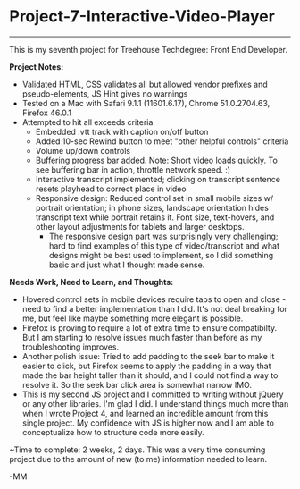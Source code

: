 # Project-7-Interactive-Video-Player
----
This is my seventh project for Treehouse Techdegree: Front End Developer.

**Project Notes:**
* Validated HTML, CSS validates all but allowed vendor prefixes and pseudo-elements, JS Hint gives no warnings
* Tested on a Mac with Safari 9.1.1 (11601.6.17), Chrome 51.0.2704.63, Firefox 46.0.1
* Attempted to hit all exceeds criteria
  * Embedded .vtt track with caption on/off button
  * Added 10-sec Rewind button to meet "other helpful controls" criteria
  * Volume up/down controls
  * Buffering progress bar added. Note: Short video loads quickly. To see buffering bar in action, throttle network speed. :)
  * Interactive transcript implemented; clicking on transcript sentence resets playhead to correct place in video
  * Responsive design: Reduced control set in small mobile sizes w/ portrait orientation; in phone sizes, landscape orientation hides 
    transcript text while portrait retains it. Font size, text-hovers, and other layout adjustments for tablets and larger desktops.
    * The responsive design part was surprisingly very challenging; hard to find examples of this type of video/transcript and what
      designs might be best used to implement, so I did something basic and just what I thought made sense.

**Needs Work, Need to Learn, and Thoughts:**
* Hovered control sets in mobile devices require taps to open and close - need to find a better implementation than I did. It's 
  not deal breaking for me, but feel like maybe something more elegant is possible.
* Firefox is proving to require a lot of extra time to ensure compatibilty. But I am starting to resolve issues much faster than before
  as my troubleshooting improves.
* Another polish issue: Tried to add padding to the seek bar to make it easier to click, but Firefox seems to apply the padding in a way  that made the bar height taller than it should, and I could not find a way to resolve it. So the seek bar click area is somewhat narrow  IMO.
* This is my second JS project and I committed to writing without jQuery or any other libraries. I'm glad I did. I understand 
  things much more than when I wrote Project 4, and learned an incredible amount from this single project. My confidence with JS
  is higher now and I am able to conceptualize how to structure code more easily.

~Time to complete: 2 weeks, 2 days. This was a very time consuming project due to the amount of new (to me) information needed to learn.

-MM
